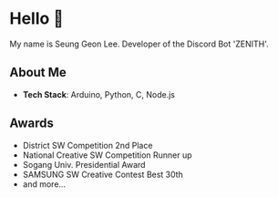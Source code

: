 # Hello 👋
My name is Seung Geon Lee. Developer of the Discord Bot 'ZENITH'.

## About Me
- **Tech Stack**: Arduino, Python, C, Node.js 

## Awards
- District SW Competition 2nd Place 
- National Creative SW Competition Runner up 
- Sogang Univ. Presidential Award 
- SAMSUNG SW Creative Contest Best 30th
- and more...
